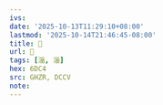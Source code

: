 ```yaml
---
ivs:
date: '2025-10-13T11:29:10+08:00'
lastmod: '2025-10-14T21:46:45-08:00'
title: 󰠖
url: 󰠖
tags: [淄, 淄]
hex: 6DC4
src: GHZR, DCCV
note:
---
```

